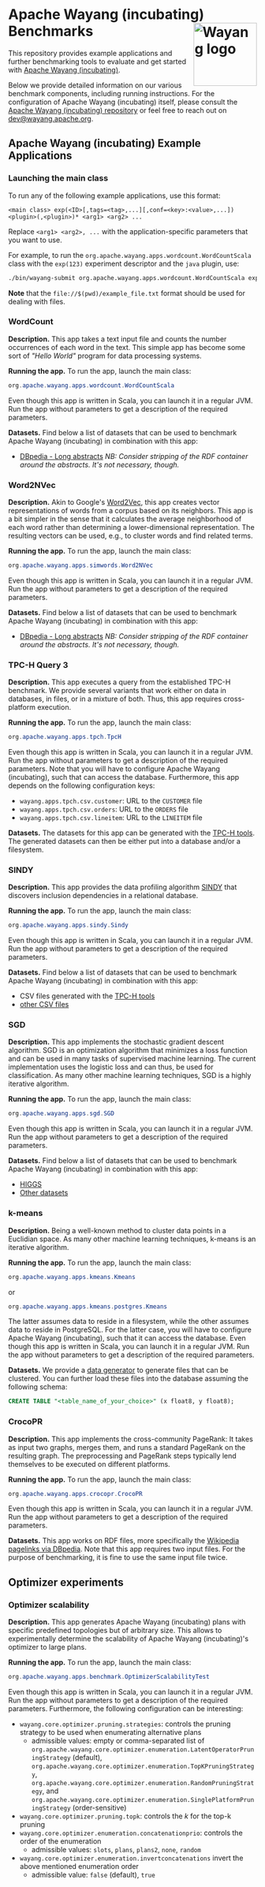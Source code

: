 <!---
Licensed to the Apache Software Foundation (ASF) under one
or more contributor license agreements.  See the NOTICE file
distributed with this work for additional information
regarding copyright ownership.  The ASF licenses this file
to you under the Apache License, Version 2.0 (the
"License"); you may not use this file except in compliance
with the License.  You may obtain a copy of the License at

  http://www.apache.org/licenses/LICENSE-2.0

Unless required by applicable law or agreed to in writing,
software distributed under the License is distributed on an
"AS IS" BASIS, WITHOUT WARRANTIES OR CONDITIONS OF ANY
KIND, either express or implied.  See the License for the
specific language governing permissions and limitations
under the License.
--->

# Apache Wayang (incubating) Benchmarks <img align="right" width="128px" src="https://wayang.apache.org/assets/img/logo/logo_400x160.png" alt="Wayang logo">

This repository provides example applications and further benchmarking tools to evaluate and get started with [Apache Wayang (incubating)](https://wayang.apache.org).

Below we provide detailed information on our various benchmark components, including running instructions. For the configuration of Apache Wayang (incubating) itself, please consult the [Apache Wayang (incubating) repository](https://github.com/apache/incubator-wayang) or feel free to reach out on [dev@wayang.apache.org](mailto:dev@wayang.apache.org).


## Apache Wayang (incubating) Example Applications

### Launching the main class

To run any of the following example applications, use this format:

```shell
<main class> exp(<ID>[,tags=<tag>,...][,conf=<key>:<value>,...]) <plugin>(,<plugin>)* <arg1> <arg2> ...
```

Replace `<arg1> <arg2>, ...` with the application-specific parameters that you want to use.

For example, to run the `org.apache.wayang.apps.wordcount.WordCountScala` class with the `exp(123)` experiment descriptor and the `java` plugin, use:
```bash
./bin/wayang-submit org.apache.wayang.apps.wordcount.WordCountScala exp\(123\) java file://$(pwd)/README.md
```

**Note** that the `file://$(pwd)/example_file.txt` format should be used for dealing with files.

### WordCount

**Description.** This app takes a text input file and counts the number occurrences of each word in the text. This simple app has become some sort of _"Hello World"_ program for data processing systems.

**Running the app.** To run the app, launch the main class:
```java
org.apache.wayang.apps.wordcount.WordCountScala
```
Even though this app is written in Scala, you can launch it in a regular JVM. Run the app without parameters to get a description of the required parameters.

**Datasets.** Find below a list of datasets that can be used to benchmark Apache Wayang (incubating) in combination with this app:
* [DBpedia - Long abstracts](http://wiki.dbpedia.org/Downloads2015-10) _NB: Consider stripping of the RDF container around the abstracts. It's not necessary, though._

### Word2NVec

**Description.** Akin to Google's [Word2Vec](https://arxiv.org/abs/1301.3781), this app creates vector representations of words from a corpus based on its neighbors. This app is a bit simpler in the sense that it calculates the average neighborhood of each word rather than determining a lower-dimensional representation. The resulting vectors can be used, e.g., to cluster words and find related terms.

**Running the app.** To run the app, launch the main class:
```java
org.apache.wayang.apps.simwords.Word2NVec
```
Even though this app is written in Scala, you can launch it in a regular JVM. Run the app without parameters to get a description of the required parameters.

**Datasets.** Find below a list of datasets that can be used to benchmark Apache Wayang (incubating) in combination with this app:
* [DBpedia - Long abstracts](http://wiki.dbpedia.org/Downloads2015-10) _NB: Consider stripping of the RDF container around the abstracts. It's not necessary, though._

### TPC-H Query 3

**Description.** This app executes a query from the established TPC-H benchmark. We provide several variants that work either on data in databases, in files, or in a mixture of both. Thus, this app requires cross-platform execution.

**Running the app.** To run the app, launch the main class:
```java
org.apache.wayang.apps.tpch.TpcH
```
Even though this app is written in Scala, you can launch it in a regular JVM. Run the app without parameters to get a description of the required parameters. Note that you will have to configure Apache Wayang (incubating), such that can access the database. Furthermore, this app depends on the following configuration keys:
* `wayang.apps.tpch.csv.customer`: URL to the `CUSTOMER` file
* `wayang.apps.tpch.csv.orders`: URL to the `ORDERS` file
* `wayang.apps.tpch.csv.lineitem`: URL to the `LINEITEM` file

**Datasets.** The datasets for this app can be generated with the [TPC-H tools](https://www.tpc.org/tpch/). The generated datasets can then be either put into a database and/or a filesystem.

### SINDY

**Description.** This app provides the data profiling algorithm [SINDY](https://subs.emis.de/LNI/Proceedings/Proceedings241/article24.html) that discovers inclusion dependencies in a relational database.

**Running the app.** To run the app, launch the main class:
```java
org.apache.wayang.apps.sindy.Sindy
```
Even though this app is written in Scala, you can launch it in a regular JVM. Run the app without parameters to get a description of the required parameters.

**Datasets.** Find below a list of datasets that can be used to benchmark Apache Wayang (incubating) in combination with this app:
* CSV files generated with the [TPC-H tools](https://www.tpc.org/tpch/)
* [other CSV files](https://hpi.de/naumann/projects/repeatability/data-profiling/metanome-ind-algorithms.html)

### SGD

**Description.** This app implements the stochastic gradient descent algorithm. SGD is an optimization algorithm that minimizes a loss function and can be used in many tasks of supervised machine learning. The current implementation uses the logistic loss and can thus, be used for classification. As many other machine learning techniques, SGD is a highly iterative algorithm.

**Running the app.** To run the app, launch the main class:
```java
org.apache.wayang.apps.sgd.SGD
```
Even though this app is written in Scala, you can launch it in a regular JVM. Run the app without parameters to get a description of the required parameters.

**Datasets.** Find below a list of datasets that can be used to benchmark Apache Wayang (incubating) in combination with this app:
* [HIGGS](https://archive.ics.uci.edu/ml/datasets/HIGGS)
* [Other datasets](http://www.csie.ntu.edu.tw/~cjlin/libsvmtools/datasets/binary.html)

### k-means

**Description.** Being a well-known method to cluster data points in a Euclidian space. As many other machine learning techniques, k-means is an iterative algorithm.

**Running the app.** To run the app, launch the main class:
```java
org.apache.wayang.apps.kmeans.Kmeans
```
or
```java
org.apache.wayang.apps.kmeans.postgres.Kmeans
```
The latter assumes data to reside in a filesystem, while the other assumes data to reside in PostgreSQL. For the latter case, you will have to configure Apache Wayang (incubating), such that it can access the database.
Even though this app is written in Scala, you can launch it in a regular JVM. Run the app without parameters to get a description of the required parameters.

**Datasets.** We provide a [data generator](https://github.com/apache/incubator-wayang/blob/main/wayang-benchmark/code/test/resources/kmeans-datagenerator.py) to generate files that can be clustered. You can further load these files into the database assuming the following schema:
```sql
CREATE TABLE "<table_name_of_your_choice>" (x float8, y float8);
```

### CrocoPR

**Description.** This app implements the cross-community PageRank: It takes as input two graphs, merges them, and runs a standard PageRank on the resulting graph. The preprocessing and PageRank steps typically lend themselves to be executed on different platforms.

**Running the app.** To run the app, launch the main class:
```java
org.apache.wayang.apps.crocopr.CrocoPR
```
Even though this app is written in Scala, you can launch it in a regular JVM. Run the app without parameters to get a description of the required parameters.

**Datasets.** This app works on RDF files, more specifically the [Wikipedia pagelinks via DBpedia](http://wiki.dbpedia.org/Downloads2015-10). Note that this app requires two input files. For the purpose of benchmarking, it is fine to use the same input file twice.

## Optimizer experiments

### Optimizer scalability

**Description.** This app generates Apache Wayang (incubating) plans with specific predefined topologies but of arbitrary size. This allows to experimentally determine the scalability of Apache Wayang (incubating)'s optimizer to large plans.

**Running the app.** To run the app, launch the main class:
```java
org.apache.wayang.apps.benchmark.OptimizerScalabilityTest
```
Even though this app is written in Scala, you can launch it in a regular JVM. Run the app without parameters to get a description of the required parameters. Furthermore, the following configuration can be interesting:
- `wayang.core.optimizer.pruning.strategies`: controls the pruning strategy to be used when enumerating alternative plans
  - admissible values: empty or comma-separated list of `org.apache.wayang.core.optimizer.enumeration.LatentOperatorPruningStrategy` (default), `org.apache.wayang.core.optimizer.enumeration.TopKPruningStrategy`, `org.apache.wayang.core.optimizer.enumeration.RandomPruningStrategy`, and `org.apache.wayang.core.optimizer.enumeration.SinglePlatformPruningStrategy` (order-sensitive)
- `wayang.core.optimizer.pruning.topk`: controls the _k_ for the top-k pruning
- `wayang.core.optimizer.enumeration.concatenationprio`: controls the order of the enumeration
  - admissible values: `slots`, `plans`, `plans2`, `none`, `random`
- `wayang.core.optimizer.enumeration.invertconcatenations` invert the above mentioned enumeration order
  - admissible value: `false` (default), `true`
  
